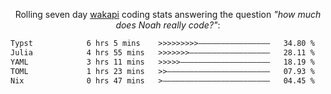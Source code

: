 <p align="center">Rolling seven day <a href="https://wakapi.dev/"/>wakapi</a> coding stats answering the question <i>"how much does Noah really code?"</i>:</p>
<!--START_SECTION:waka-->

```txt
Typst            6 hrs 5 mins    >>>>>>>>>————————————————   34.80 %
Julia            4 hrs 55 mins   >>>>>>>——————————————————   28.11 %
YAML             3 hrs 11 mins   >>>>>————————————————————   18.19 %
TOML             1 hrs 23 mins   >>———————————————————————   07.93 %
Nix              0 hrs 47 mins   >————————————————————————   04.45 %
```

<!--END_SECTION:waka-->
